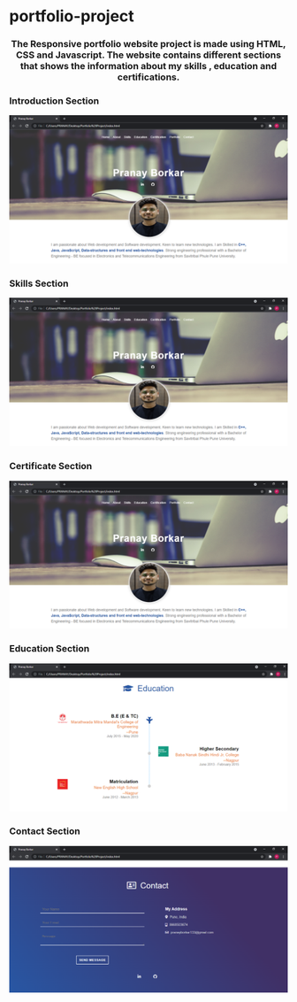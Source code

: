 # portfolio-project

<h3 align="center">The Responsive portfolio website project is made using HTML, CSS and
Javascript. The website contains different sections that shows the
information about my skills , education and certifications.</h3>


<p>
  <h3> Introduction Section </h3>
  <img src = "screenshots/front.png">
  <h3> Skills Section </h3>
  <img src = "screenshots/front.png">
  <h3> Certificate Section </h3>
  <img src = "screenshots/front.png">
  <h3> Education Section</h3>
  <img src ="screenshots/edu.png">
  <h3> Contact Section</h3>
  <img src ="screenshots/contact.png">
  
  

